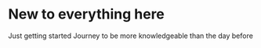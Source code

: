 # New to everything here 

Just getting started
Journey to be more knowledgeable than the day before

